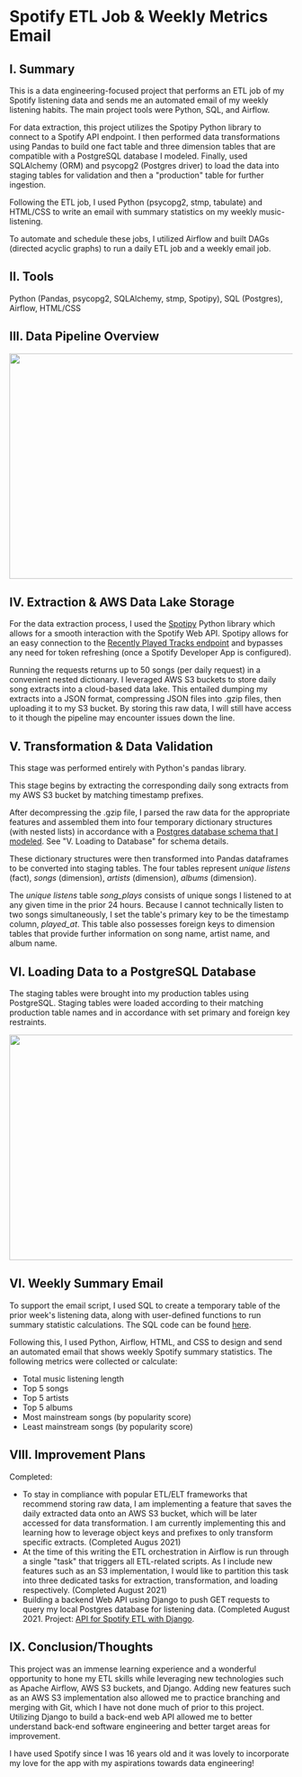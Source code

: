 # Spotify ETL Job & Weekly Metrics Email

## I. Summary
This is a data engineering-focused project that performs an ETL job of my Spotify listening data and sends me an automated email of my weekly listening habits. The main project tools were Python, SQL, and Airflow.

For data extraction, this project utilizes the Spotipy Python library to connect to a Spotify API endpoint. I then performed data transformations using Pandas to build one fact table and three dimension tables that are compatible with a PostgreSQL database I modeled. Finally, used SQLAlchemy (ORM) and psycopg2 (Postgres driver) to load the data into staging tables for validation and then a "production" table for further ingestion.

Following the ETL job, I used Python (psycopg2, stmp, tabulate) and HTML/CSS to write an email with summary statistics on my weekly music-listening.

To automate and schedule these jobs, I utilized Airflow and built DAGs (directed acyclic graphs) to run a daily ETL job and a weekly email job.

## II. Tools
Python (Pandas, psycopg2, SQLAlchemy, stmp, Spotipy), SQL (Postgres), Airflow, HTML/CSS

## III. Data Pipeline Overview
<img src="https://github.com/tsamba120/Spotify-ETL-Job-with-Airflow/blob/main/Database%20Modeling/https://github.com/tsamba120/Spotify-ETL-Job-with-Airflow/blob/main/Spotify%20ETL%20Pipeline%20Diagram.png" width="700" height="400" style="align:center;"/>

## IV. Extraction & AWS Data Lake Storage
For the data extraction process, I used the [Spotipy](https://spotipy.readthedocs.io/en/2.18.0/) Python library which allows for a smooth interaction with the Spotify Web API. Spotipy allows for an easy connection to the [Recently Played Tracks endpoint](https://developer.spotify.com/console/get-recently-played/) and bypasses any need for token refreshing (once a Spotify Developer App is configured).

Running the requests returns up to 50 songs (per daily request) in a convenient nested dictionary. I leveraged AWS S3 buckets to store daily song extracts into a cloud-based data lake. This entailed dumping my extracts into a JSON format, compressing JSON files into .gzip files, then uploading it to my S3 bucket. By storing this raw data, I will still have access to it though the pipeline may encounter issues down the line.

## V. Transformation & Data Validation
This stage was performed entirely with Python's pandas library.

This stage begins by extracting the corresponding daily song extracts from my AWS S3 bucket by matching timestamp prefixes.

After decompressing the .gzip file, I parsed the raw data for the appropriate features and assembled them into four temporary dictionary structures (with nested lists) in accordance with a [Postgres database schema that I modeled](https://github.com/tsamba120/Spotify-ETL-Job-with-Airflow/blob/main/SQL/table_creation.sql). See "V. Loading to Database" for schema details.

These dictionary structures were then transformed into Pandas dataframes to be converted into staging tables. The four tables represent *unique listens* (fact), *songs* (dimension), *artists* (dimension), *albums* (dimension). 

The *unique listens* table *song_plays* consists of unique songs I listened to at any given time in the prior 24 hours. Because I cannot technically listen to two songs simultaneously, I set the table's primary key to be the timestamp column, *played_at*. This table also possesses foreign keys to dimension tables that provide further information on song name, artist name, and album name. 

## VI. Loading Data to a PostgreSQL Database
The staging tables were brought into my production tables using PostgreSQL. Staging tables were loaded according to their matching production table names and in accordance with set primary and foreign key restraints.

<img src="https://github.com/tsamba120/Spotify-ETL-Job-with-Airflow/blob/main/Database%20Modeling/postgres_database_model.png" width="700" height="400" style="align:center;"/>


## VI. Weekly Summary Email
To support the email script, I used SQL to create a temporary table of the prior week's listening data, along with user-defined functions to run summary statistic calculations. The SQL code can be found [here](https://github.com/tsamba120/Spotify-ETL-Job-with-Airflow/blob/main/SQL/email_functions.sql).

Following this, I used Python, Airflow, HTML, and CSS to design and send an automated email that shows weekly Spotify summary statistics. The following metrics were collected or calculate:
* Total music listening length
* Top 5 songs
* Top 5 artists
* Top 5 albums
* Most mainstream songs (by popularity score)
* Least mainstream songs (by popularity score)

## VIII. Improvement Plans
Completed:
* To stay in compliance with popular ETL/ELT frameworks that recommend storing raw data, I am implementing a feature that saves the daily extracted data onto an AWS S3 bucket, which will be later accessed for data transformation. I am currently implementing this and learning how to leverage object keys and prefixes to only transform specific extracts. (Completed Augus 2021)
* At the time of this writing the ETL orchestration in Airflow is run through a single "task" that triggers all ETL-related scripts. As I include new features such as an S3 implementation, I would like to partition this task into three dedicated tasks for extraction, transformation, and loading respectively. (Completed August 2021)
* Building a backend Web API using Django to push GET requests to query my local Postgres database for listening data. (Completed August 2021. Project: [API for Spotify ETL with Django](https://github.com/tsamba120/API-for-Spotify-ETL-with-Django).

## IX. Conclusion/Thoughts
This project was an immense learning experience and a wonderful opportunity to hone my ETL skills while leveraging new technologies such as Apache Airflow, AWS S3 buckets, and Django. Adding new features such as an AWS S3 implementation also allowed me to practice branching and merging with Git, which I have not done much of prior to this project. Utilizing Django to build a back-end web API allowed me to better understand back-end software engineering and better target areas for improvement.

I have used Spotify since I was 16 years old and it was lovely to incorporate my love for the app with my aspirations towards data engineering!
